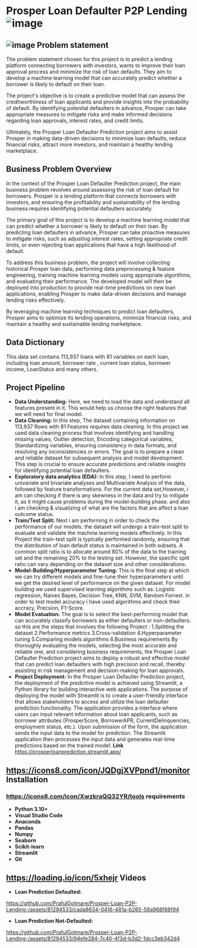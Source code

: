 # Prosper Loan Defaulter P2P Lending ![image](https://icons8.com/icon/btkNqs06kz7P/loan)

## ![image](https://github.com/PrafulGotmare/Prosper-Loan-P2P-Lending-/assets/81294533/ebad1bd3-2479-491d-81ae-ec7724e083c5) Problem statement 

The problem statement chosen for this project is to predict a lending platform connecting borrowers with investors, wants to improve their loan approval process and minimize the risk of loan defaults. They aim to develop a machine learning model that can accurately predict whether a borrower is likely to default on their loan.

The project's objective is to create a predictive model that can assess the creditworthiness of loan applicants and provide insights into the probability of default. By identifying potential defaulters in advance, Prosper can take appropriate measures to mitigate risks and make informed decisions regarding loan approvals, interest rates, and credit limits.

Ultimately, the Prosper Loan Defaulter Prediction project aims to assist Prosper in making data-driven decisions to minimize loan defaults, reduce financial risks, attract more investors, and maintain a healthy lending marketplace.

## Business Problem Overview

In the context of the Prosper Loan Defaulter Prediction project, the main business problem revolves around assessing the risk of loan default for borrowers. Prosper is a lending platform that connects borrowers with investors, and ensuring the profitability and sustainability of the lending business requires identifying potential defaulters accurately.

The primary goal of this project is to develop a machine learning model that can predict whether a borrower is likely to default on their loan. By predicting loan defaulters in advance, Prosper can take proactive measures to mitigate risks, such as adjusting interest rates, setting appropriate credit limits, or even rejecting loan applications that have a high likelihood of default.

To address this business problem, the project will involve collecting historical Prosper loan data, performing data preprocessing & feature engineering, training machine learning models using appropriate algorithms, and evaluating their performance. The developed model will then be deployed into production to provide real-time predictions on new loan applications, enabling Prosper to make data-driven decisions and manage lending risks effectively.

By leveraging machine learning techniques to predict loan defaulters, Prosper aims to optimize its lending operations, minimize financial risks, and maintain a healthy and sustainable lending marketplace.

## Data Dictionary

This data set contains 113,937 loans with 81 variables on each loan, including loan amount, borrower rate , current loan status, borrower income, LoanStatus and many others.

## Project Pipeline

- **Data Understanding:** Here, we need to load the data and understand all features present in it. This would help us choose the right features that we will need for final model.
- **Data Cleaning:** In this step, The dataset containing information on 113,937 Rows with 81 Features requires data cleaning. In this project we used data cleaning process that involves identifying and handling missing values, Outlier detection, Encoding categorical variables, Standardizing variables, ensuring consistency in data formats, and resolving any inconsistencies or errors. The goal is to prepare a clean and reliable dataset for subsequent analysis and model development. This step is crucial to ensure accurate predictions and reliable insights for identifying potential loan defaulters.
- **Exploratory data analytics (EDA):** In this step, I need to perform univariate and bivariate analyses and Multivariate Analysis of the data, followed by feature transformations. For the current data set,However, i am can checking if there is any skewness in the data and try to mitigate it, as it might cause problems during the model-building phase. and also i am checking & visualizing of what are the factors that are affect a loan outcome status.
- **Train/Test Split:** Next i am performing in order to check the performance of our models. the dataset will undergo a train-test split to evaluate and validate the machine learning models effectively. 
In this Project the train-test split is typically performed randomly, ensuring that the distribution of loan default status is maintained in both subsets. A common split ratio is to allocate around 80% of the data to the training set and the remaining 20% to the testing set. However, the specific split ratio can vary depending on the dataset size and other considerations.
- **Model-Building/Hyperparameter Tuning:** This is the final step at which we can try different models and fine-tune their hyperparameters until we get the desired level of performance on the given dataset. For model building we used supervised learning algorithms such as: Logistic regression, Naives Bayes, Decision Tree, KNN, SVM, Random Forrest.
in order to test model accuracy i have used algorithms and check their accracy, Precsion, F1-Score.
- **Model Evaluation:** The goal is to select the best-performing model that can accurately classify borrowers as either defaulters or non-defaulters. so this are the steps that  involves the following Project :
      1.Splitting the dataset
      2.Performance metrics
      3.Cross-validation
      4.Hyperparameter tuning
      5.Comparing models algorithms
      6.Business requirements
By thoroughly evaluating the models, selecting the most accurate and reliable one, and considering business requirements, the Prosper Loan Defaulter Prediction project aims to deploy a robust and effective model that can predict loan defaulters with high precision and recall, thereby assisting in risk management and decision-making for loan approvals.
- **Project Deployment:** In the Prosper Loan Defaulter Prediction project, the deployment of the predictive model is achieved using Streamlit, a Python library for building interactive web applications. The purpose of deploying the model with Streamlit is to create a user-friendly interface that allows stakeholders to access and utilize the loan defaulter prediction functionality.
The application provides a interface where users can input relevant information about loan applicants, such as borrower attributes (ProsperScore, BorrowerAPR, CurrentDelinquencies, employment status, etc.). Upon submission of the form, the application sends the input data to the model for prediction. The Streamlit application then processes the input data and generates real-time predictions based on the trained model.
**Link** https://prosperloanprediction.streamlit.app/

## https://icons8.com/icon/JQDgjXVPpnd1/monitor Installation
### https://icons8.com/icon/XwzkraQQ32YR/tools requirements

- **Python 3.10+**
- **Visual Studio Code**
- **Anaconda**
- **Pandas**
- **Numpy**
- **Seaborn**
- **Scikit-learn**
- **Streamlit**
- **Git**


## https://loading.io/icon/5xhejr Videos
- **Loan Prediction Defaulted:**

https://github.com/PrafulGotmare/Prosper-Loan-P2P-Lending-/assets/81294533/cada8634-0416-481a-b265-58a968f68f94

- **Loan Prediction Not-Defaulted:**

https://github.com/PrafulGotmare/Prosper-Loan-P2P-Lending-/assets/81294533/94efe284-7c40-4f3d-b3d2-1dcc3eb342d4


